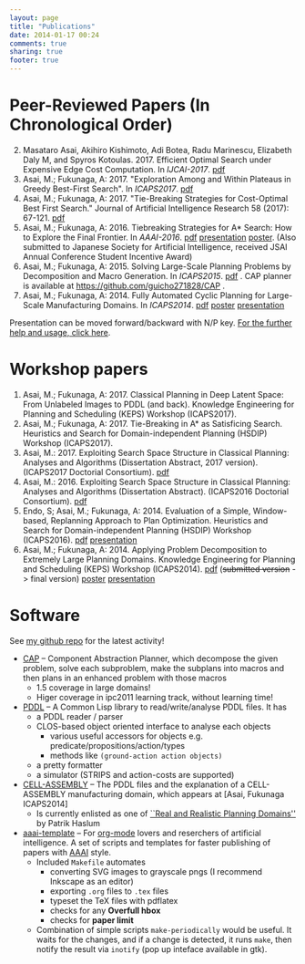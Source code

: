 ```yaml
---
layout: page
title: "Publications"
date: 2014-01-17 00:24
comments: true
sharing: true
footer: true
---
```


# Peer-Reviewed Papers (In Chronological Order)

2. Masataro Asai, Akihiro Kishimoto, Adi Botea, Radu Marinescu, Elizabeth Daly
   M, and Spyros Kotoulas. 2017. Efficient Optimal Search under Expensive Edge Cost
   Computation. In *IJCAI-2017*. [pdf](./ijcai17.pdf)
2.  Asai, M.; Fukunaga, A: 2017. "Exploration Among and Within Plateaus in Greedy Best-First Search". In *ICAPS2017*. [pdf](./icaps17.pdf)
1.  Asai, M.; Fukunaga, A: 2017. "Tie-Breaking Strategies for Cost-Optimal Best First Search." Journal of Artificial Intelligence Research 58 (2017): 67-121. [pdf](http://www.jair.org/papers/paper5249.html)
2.  Asai, M.; Fukunaga, A: 2016. Tiebreaking Strategies for A\* Search: How to Explore the Final Frontier.
    In *AAAI-2016*.  [pdf](./aaai16.pdf) [presentation](http://www.slideshare.net/asaimasataro/tiebreaking-strategies-for-a-search-how-to-explore-the-final-frontier) [poster](./aaai16-poster.pdf).
    (Also submitted to Japanese Society for Artificial Intelligence, received JSAI Annual Conference Student Incentive Award)
3.  Asai, M.; Fukunaga, A: 2015. Solving Large-Scale Planning Problems by
    Decomposition and Macro Generation. In *ICAPS2015*. [pdf](./icaps15.pdf) . CAP planner is
    available at <https://github.com/guicho271828/CAP> .
4.  Asai, M.; Fukunaga, A: 2014. Fully Automated Cyclic Planning for Large-Scale
    Manufacturing Domains. In *ICAPS2014*. [pdf](icaps14.pdf) [poster](./icaps14-poster.pdf) [presentation](./icaps14/)

Presentation can be moved forward/backward with N/P key.
[For the further help and usage, click here](http://guicho271828.github.io/another-org-info/).

# Workshop papers

1.  Asai, M.; Fukunaga, A: 2017. Classical Planning in Deep Latent Space:
    From Unlabeled Images to PDDL (and back).
    Knowledge Engineering for Planning and Scheduling (KEPS) Workshop
    (ICAPS2017). 
1.  Asai, M.; Fukunaga, A: 2017. Tie-Breaking in A* as Satisficing Search.
    Heuristics and Search for Domain-independent Planning (HSDIP) Workshop
    (ICAPS2017). 
1.  Asai, M.: 2017. Exploiting Search Space Structure in Classical Planning: Analyses and Algorithms (Dissertation Abstract, 2017 version). (ICAPS2017 Doctorial Consortium). [pdf](icaps16-dc.pdf)
1.  Asai, M.: 2016. Exploiting Search Space Structure in Classical Planning: Analyses and Algorithms (Dissertation Abstract). (ICAPS2016 Doctorial Consortium). [pdf](icaps16-dc.pdf)
1.  Endo, S; Asai, M.; Fukunaga, A: 2014. Evaluation of a Simple, Window-based, Replanning Approach to Plan
    Optimization. Heuristics and Search for Domain-independent Planning (HSDIP) Workshop
    (ICAPS2016). [pdf](hsdip16.pdf) [presentation](https://guicho271828.github.io/2016-06-13-hsdip/)
2.  Asai, M.; Fukunaga, A: 2014. Applying Problem Decomposition to Extremely Large
    Planning Domains. Knowledge Engineering for Planning and Scheduling (KEPS) Workshop
    (ICAPS2014). [pdf](keps14.pdf) (<del>submitted version</del> -> final version) [poster](./keps14-poster.pdf) [presentation](./keps14/)

# Software

See [my github repo](https://github.com/guicho271828) for the latest activity!


-   [CAP](https://github.com/guicho271828/CAP) &#x2013; Component Abstraction Planner, which decompose the given problem,
    solve each subproblem, make the subplans into macros and then plans in an
    enhanced problem with those macros
    -   1.5 coverage in large domains!
    -   Higer coverage in ipc2011 learning track, without learning time!
-   [PDDL](https://github.com/guicho271828/pddl) &#x2013; A Common Lisp library to read/write/analyse PDDL files. It has
    -   a PDDL reader / parser
    -   CLOS-based object oriented interface to analyse each objects
        -   various useful accessors for objects e.g. predicate/propositions/action/types
        -   methods like `(ground-action action objects)`
    -   a pretty formatter
    -   a simulator (STRIPS and action-costs are supported)
-   [CELL-ASSEMBLY](https://github.com/guicho271828/cell-assembly-pddl-models) &#x2013; The PDDL files and the explanation of a CELL-ASSEMBLY
    manufacturing domain, which appears at [Asai, Fukunaga ICAPS2014]
    -   Is currently enlisted as one of [\`\`Real and Realistic Planning Domains''](http://users.cecs.anu.edu.au/~patrik/sigaps/index.php?n%3DMain.RealDomains)
            by Patrik Haslum
-   [aaai-template](https://github.com/guicho271828/aaai-template) &#x2013; For [org-mode](http://orgmode.org/) lovers and reserchers of artificial intelligence. A
    set of scripts and templates for faster publishing of papers with [AAAI](http://www.aaai.org/)
    style.
    -   Included `Makefile` automates
        -   converting SVG images to grayscale pngs (I recommend Inkscape as an editor)
        -   exporting `.org` files to `.tex` files
        -   typeset the TeX files with pdflatex
        -   checks for any **Overfull hbox**
        -   checks for **paper limit**
    -   Combination of simple scripts `make-periodically`
        would be useful. It waits for the changes, and if a change is detected, it runs
        `make`, then notify the result via `inotify` (pop up inteface available in gtk).
